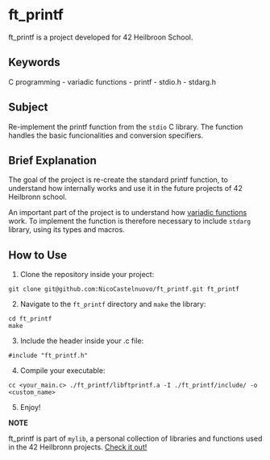 # ft_printf

ft_printf is a project developed for 42 Heilbroon School.

## Keywords
C programming - variadic functions - printf - stdio.h - stdarg.h

## Subject
Re-implement the printf function from the `stdio` C library. The function handles the basic funcionalities and conversion specifiers.

## Brief Explanation
The goal of the project is re-create the standard printf function, to understand how internally works and use it in the future projects of 42 Heilbronn school.

An important part of the project is to understand how [variadic functions](https://en.cppreference.com/w/c/variadic) work. To implement the function is therefore necessary to include `stdarg` library, using its types and macros.

## How to Use
1. Clone the repository inside your project:
```
git clone git@github.com:NicoCastelnuovo/ft_printf.git ft_printf
```

2. Navigate to the `ft_printf` directory and `make` the library:
```
cd ft_printf
make
```

3. Include the header inside your .c file:
```
#include "ft_printf.h"
```

4. Compile your executable:
```
cc <your_main.c> ./ft_printf/libftprintf.a -I ./ft_printf/include/ -o <custom_name>
```
5. Enjoy!

**NOTE**

ft_printf is part of `mylib`, a personal collection of libraries and functions used in the 42 Heilbronn projects. [Check it out!](https://github.com/NicoCastelnuovo/mylib)
